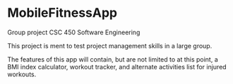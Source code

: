 # MobileFitnessApp
Group project CSC 450 Software Engineering


This project is ment to test project management skills in a large group. 

The features of this app will contain, but are not limited to at this point, a BMI index calculator, 
workout tracker, and alternate activities list for injured workouts.  
